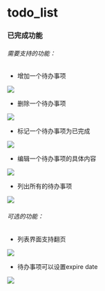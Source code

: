 # todo_list
### 已完成功能
###### 需要支持的功能：
* 增加一个待办事项
<img src="https://cl.ly/2a1i1r3T1q1Q/Screen%20Recording%202017-05-02%20at%2011.44%20%E4%B8%8B%E5%8D%88.gif">
</img>

* 删除一个待办事项
<img src="https://cl.ly/0D2D0S2o0O39/Screen%20Recording%202017-05-02%20at%2011.50%20%E4%B8%8B%E5%8D%88.gif">
</img>

* 标记一个待办事项为已完成
<img src="https://cl.ly/0J171K0D1Y10/Screen%20Recording%202017-05-03%20at%2012.33%20%E4%B8%8A%E5%8D%88.gif">
</img>

* 编辑一个待办事项的具体内容
<img src="https://cl.ly/1I1V2I0I3i2l/Screen%20Recording%202017-05-03%20at%2012.03%20%E4%B8%8A%E5%8D%88.gif">
</img>

* 列出所有的待办事项
<img src="https://cl.ly/0b361G0b263j/Screen%20Recording%202017-05-03%20at%2012.11%20%E4%B8%8A%E5%8D%88.gif">
</img>


###### 可选的功能：
* 列表界面支持翻页 
<img src="https://cl.ly/09270V1P1s1O/Screen%20Recording%202017-05-03%20at%2012.18%20%E4%B8%8A%E5%8D%88.gif">
</img>

* 待办事项可以设置expire date  
<img src="https://cl.ly/1H3a0l0u2W1r/Screen%20Recording%202017-05-03%20at%2012.34%20%E4%B8%8A%E5%8D%88.gif">
</img>

